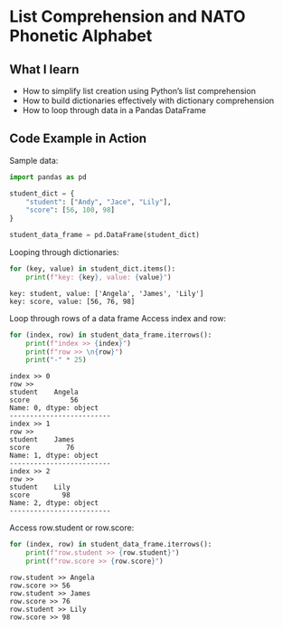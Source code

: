 # List Comprehension and NATO Phonetic Alphabet

## What I learn
- How to simplify list creation using Python’s list comprehension
- How to build dictionaries effectively with dictionary comprehension
- How to loop through data in a Pandas DataFrame

## Code Example in Action
Sample data:
```python
import pandas as pd

student_dict = {
    "student": ["Andy", "Jace", "Lily"], 
    "score": [56, 100, 98]
}

student_data_frame = pd.DataFrame(student_dict)
```
Looping through dictionaries:
```python
for (key, value) in student_dict.items():
    print(f"key: {key}, value: {value}")
```
```
key: student, value: ['Angela', 'James', 'Lily']
key: score, value: [56, 76, 98]
```
Loop through rows of a data frame
Access index and row:
```python
for (index, row) in student_data_frame.iterrows():
    print(f"index >> {index}")
    print(f"row >> \n{row}")
    print("-" * 25)
```
```
index >> 0
row >> 
student    Angela
score          56
Name: 0, dtype: object
-------------------------
index >> 1
row >> 
student    James
score         76
Name: 1, dtype: object
-------------------------
index >> 2
row >> 
student    Lily
score        98
Name: 2, dtype: object
-------------------------
```
Access row.student or row.score:
```python
for (index, row) in student_data_frame.iterrows():
    print(f"row.student >> {row.student}")
    print(f"row.score >> {row.score}")
```
```
row.student >> Angela
row.score >> 56
row.student >> James
row.score >> 76
row.student >> Lily
row.score >> 98
```